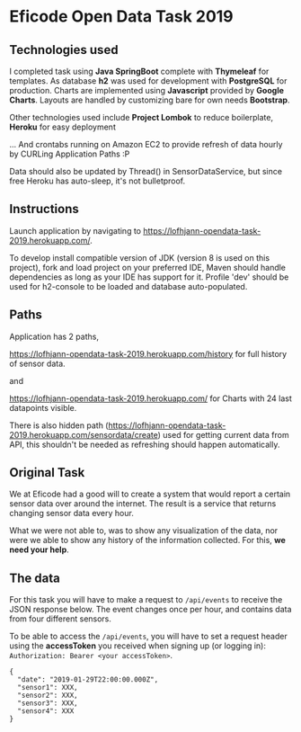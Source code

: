 # Eficode Open Data Task 2019

## Technologies used

I completed task using **Java SpringBoot** complete with **Thymeleaf** for templates.
As database **h2** was used for development with **PostgreSQL** for production.
Charts are implemented using **Javascript** provided by **Google Charts**. Layouts are
handled by customizing bare for own needs **Bootstrap**.

Other technologies used include **Project Lombok** to reduce boilerplate, **Heroku** for easy deployment

... And crontabs running on Amazon EC2 to provide refresh of data hourly by CURLing Application Paths :P

Data should also be updated by Thread() in SensorDataService, but since free Heroku has auto-sleep, it's not bulletproof.

## Instructions
Launch application by navigating to https://lofhjann-opendata-task-2019.herokuapp.com/.

To develop install compatible version of JDK (version 8 is used on this project), fork
and load project on your preferred IDE, Maven should handle dependencies as long as your IDE
has support for it. Profile 'dev' should be used for h2-console to be loaded and database auto-populated.

## Paths

Application has 2 paths,

https://lofhjann-opendata-task-2019.herokuapp.com/history for full history of sensor data.

and

https://lofhjann-opendata-task-2019.herokuapp.com/ for Charts with 24 last datapoints visible.

There is also hidden path (https://lofhjann-opendata-task-2019.herokuapp.com/sensordata/create) 
used for getting current data from API, this shouldn't be needed as refreshing should happen automatically.


## Original Task
We at Eficode had a good will to create a system that would report a certain sensor data over around the internet. The result is a service that returns changing sensor data every hour.

What we were not able to, was to show any visualization of the data, nor were we able to show any history of the information collected. For this, **we need your help**.

## The data

For this task you will have to make a request to `/api/events` to receive the JSON response below. The event changes once per hour, and contains data from four different sensors.

To be able to access the `/api/events`, you will have to set a request header using the **accessToken** you received when signing up (or logging in): `Authorization: Bearer <your accessToken>`.

```
{
  "date": "2019-01-29T22:00:00.000Z",
  "sensor1": XXX,
  "sensor2": XXX,
  "sensor3": XXX,
  "sensor4": XXX
}
```
